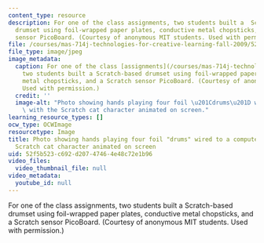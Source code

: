 ```yaml
---
content_type: resource
description: For one of the class assignments, two students built a  Scratch-based
  drumset using foil-wrapped paper plates, conductive metal chopsticks, and a Scratch
  sensor PicoBoard. (Courtesy of anonymous MIT students. Used with permission.)
file: /courses/mas-714j-technologies-for-creative-learning-fall-2009/52f5b523c692d20747464e48c72e1b96_mas-714jf09.jpg
file_type: image/jpeg
image_metadata:
  caption: For one of the class [assignments](/courses/mas-714j-technologies-for-creative-learning-fall-2009/pages/assignments/_index),
    two students built a Scratch-based drumset using foil-wrapped paper plates, conductive
    metal chopsticks, and a Scratch sensor PicoBoard. (Courtesy of anonymous MIT students.
    Used with permission.)
  credit: ''
  image-alt: "Photo showing hands playing four foil \u201Cdrums\u201D wired to a computer,\
    \ with the Scratch cat character animated on screen."
learning_resource_types: []
ocw_type: OCWImage
resourcetype: Image
title: Photo showing hands playing four foil "drums" wired to a computer, with the
  Scratch cat character animated on screen
uid: 52f5b523-c692-d207-4746-4e48c72e1b96
video_files:
  video_thumbnail_file: null
video_metadata:
  youtube_id: null
---
```

For one of the class assignments, two students built a  Scratch-based drumset using foil-wrapped paper plates, conductive metal chopsticks, and a Scratch sensor PicoBoard. (Courtesy of anonymous MIT students. Used with permission.)

